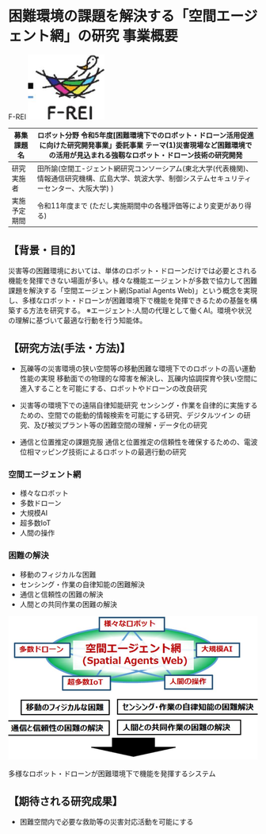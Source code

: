 # 困難環境の課題を解決する「空間エージェント網」の研究 事業概要

F-REI
![](_page_0_Picture_1.jpeg)

|募集課題名|ロボット分野 令和5年度[困難環境下でのロボット・ドローン活用促進に向けた研究開発事業」委託事業  テーマ(1)災害現場など困難環境での活用が見込まれる強靱なロボット・ドローン技術の研究開発|
|---|---|
|研究実施者|田所諭(空間工-ジェント網研究コンソーシアム(東北大学(代表機関)、情報通信研究機構、広島大学、筑波大学、制御システムセキュリティーセンター、大阪大学) )|
|実施予定期間|令和11年度まで (ただし実施期間中の各種評価等により変更があり得る) |

## 【背景・目的】

災害等の困難環境においては、単体のロボット・ドローンだけでは必要とされる機能を発揮できない場面が多い。様々な機能エージェントが多数で協力して困難課題を解決する「空間エージェント網(Spatial Agents Web)」という概念を実現し、多様なロボット・ドローンが困難環境下で機能を発揮できるための基盤を構築する方法を研究する。 ※エージェント:人間の代理として働くAI。環境や状況の理解に基づいて最適な行動を行う知能体。

## 【研究方法(手法・方法)】

- 瓦礫等の災害環境の狭い空間等の移動困難な環境下でのロボットの高い運動性能の実現
  移動面での物理的な障害を解決し、瓦礫内協調探育や狭い空間に進入することを可能にする、ロボットやドローンの改良研究

- 災害等の環境下での遠隔自律知能研究
センシング・作業を自律的に実施するための、空間での能動的情報検索を可能にする研究、デジタルツイン の研究、及び被災プラント等の困難空間の理解・データ化の研究

- 通信と位置推定の課題克服
通信と位置推定の信頼性を確保するための、電波位相マッピング技術によるロボットの最適行動の研究

### 空間エージェント網

- 様々なロボット
- 多数ドローン
- 大規模AI
- 超多数IoT
- 人間の操作

### 困難の解決

- 移動のフィジカルな困難
- センシング・作業の自律知能の困難解決
- 通信と信頼性の困難の解決
- 人間との共同作業の困難の解決

![](_page_0_Figure_14.jpeg)

多様なロボット・ドローンが困難環境下で機能を発揮するシステム

## 【期待される研究成果】

- 困難空間内で必要な救助等の災害対応活動を可能にする
